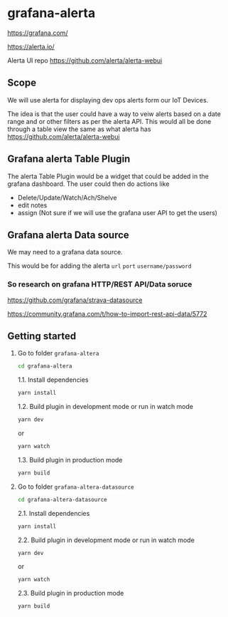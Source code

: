 # grafana-alerta

https://grafana.com/

https://alerta.io/

Alerta UI repo
https://github.com/alerta/alerta-webui


## Scope
We will use alerta for displaying dev ops alerts form our IoT Devices.

The idea is that the user could have a way to veiw alerts based on a date range and or other filters as per the alerta API.
This would all be done through a table view the same as what alerta has https://github.com/alerta/alerta-webui

## Grafana alerta Table Plugin

The alerta Table Plugin would be a widget that could be added in the grafana dashboard.
The user could then do actions like

- Delete/Update/Watch/Ach/Shelve
- edit notes
- assign (Not sure if we will use the grafana user API to get the users)


## Grafana alerta Data source
We may need to a grafana data source.

This would be for adding the alerta 
`url`
`port`
`username/password`


### So research on grafana HTTP/REST API/Data soruce

https://github.com/grafana/strava-datasource

https://community.grafana.com/t/how-to-import-rest-api-data/5772


## Getting started
1. Go to folder `grafana-altera`
    ```BASH
    cd grafana-altera
    ```
    1.1. Install dependencies
    ```BASH
    yarn install
    ```
    1.2. Build plugin in development mode or run in watch mode
    ```BASH
    yarn dev
    ```
    or
    ```BASH
    yarn watch
    ```
    1.3. Build plugin in production mode
    ```BASH
    yarn build
    ```

2. Go to folder `grafana-altera-datasource`
    ```BASH
    cd grafana-altera-datasource
    ```
    2.1. Install dependencies
    ```BASH
    yarn install
    ```
    2.2. Build plugin in development mode or run in watch mode
    ```BASH
    yarn dev
    ```
    or
    ```BASH
    yarn watch
    ```
    2.3. Build plugin in production mode
    ```BASH
    yarn build
    ```
